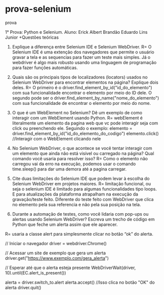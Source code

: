 # prova-selenium
prova 

1° Prova: Python e Selenium.
Aluno: Erick Albert Brandão Eduardo Lins Junior
+Questões teóricas
1)	Explique a diferença entre Selenium IDE e Selenium WebDriver.
R= O Selenium IDE é uma extenção dos navegadores que permite o usuário gravar a tela e as sequencias para fazer um teste mais simples. Já o webdriver é algo mais robusto usando uma linguagem de programação para fazer funções automáticas.

2)	Quais são os principais tipos de localizadores (locators) usados no Selenium WebDriver para encontrar elementos na página? Explique dois deles.
R= O primeiro é o driver.find_element_by_id("id_do_elemento") com sua funcionalidade encontrar o elemento por meio do ID dele.
O segundo pode ser o driver.find_element_by_name("nome_do_elemento") com sua funcionalidade de encontrar o elemento por meio do nome.

3)	O que é um WebElement no Selenium? Dê um exemplo de como interagir com um WebElement usando Python. 
R= webElement é literalmente um elemento da pagina web que vc pode interagir seja com click ou preenchendo ele. Seguindo o exemplo:
elemento = driver.find_element_by_id("id_do_elemento_do_codigo")
elemento.click()  //Interagir com o WebElement clicando nele
4)	No Selenium WebDriver, o que acontece se você tentar interagir com um elemento que ainda não está visível ou carregado na página? Qual comando você usaria para resolver isso?
R= Como o elemento não carregou vai da erro na execução, podemos usar o comando time.sleep() para dar uma demora até a pagina carregar.
5)	Cite duas limitações do Selenium IDE que podem levar à escolha do Selenium WebDriver em projetos maiores.
R= limitação funcional, ou seja o selenium IDE é limitado para algumas funcionalidades tipo loops. E para atualizações da plataforma atrapalham na execução da gravação/teste feito. Diferente do teste feito com WebDriver que clica no elemento pela sua referencia e não pela sua posição na tela.

9) Durante a automação de testes, como você lidaria com pop-ups ou alertas usando Selenium WebDriver? Escreva um trecho de código em Python que feche um alerta assim que ele aparecer.

R= usaria a classe alert para simplesmente clicar no botão “ok” do alerta. 

// Iniciar o navegador
driver = webdriver.Chrome()

// Acessar um site de exemplo que gera um alerta
driver.get("https://www.exemplo.com/gera_alerta")

// Esperar até que o alerta esteja presente
WebDriverWait(driver, 10).until(EC.alert_is_present())

alerta = driver.switch_to.alert
alerta.accept()  //Isso clica no botão "OK" do alerta
driver.quit()


